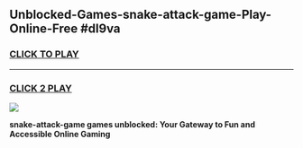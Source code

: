 
## Unblocked-Games-snake-attack-game-Play-Online-Free #dl9va
<h3>
<a href="https://us.freeplayer.one?title=snake-attack-game&ref=10M">CLICK TO PLAY</a></h3>
<hr>

<h3>
<a href="https://us.freeplayer.one?title=snake-attack-game&ref=10M">CLICK 2 PLAY</a>
  
</h3>

<a href="https://us.freeplayer.one?title=snake-attack-game&ref=10M"><img src="https://clearcache.store/games.png"></a>


**snake-attack-game games unblocked: Your Gateway to Fun and Accessible Online Gaming**
